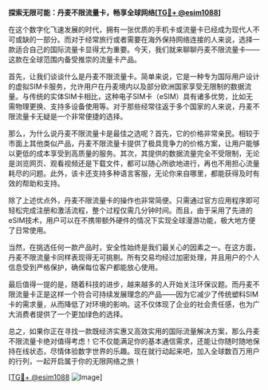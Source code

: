 **探索无限可能：丹麦不限流量卡，畅享全球网络[[TG💪+ @esim1088](https://t.me/s/esim1088)]**

在这个数字化飞速发展的时代，拥有一张优质的手机卡或流量卡已经成为现代人不可或缺的一部分。而对于经常旅行或者需要在海外保持网络连接的人来说，选择一款适合自己的国际流量卡显得尤为重要。今天，我们就来聊聊丹麦不限流量卡——这款在全球范围内备受推崇的流量卡产品。

首先，让我们谈谈什么是丹麦不限流量卡。简单来说，它是一种专为国际用户设计的虚拟SIM卡服务，允许用户在丹麦境内以及部分欧洲国家享受无限制的数据流量。与传统的实体SIM卡相比，这种电子SIM卡（eSIM）具有诸多优势，比如无需物理更换、支持多设备使用等。对于那些经常往返于多个国家的人来说，丹麦不限流量卡无疑是一个非常便捷的选择。

那么，为什么说丹麦不限流量卡是最佳之选呢？首先，它的价格非常亲民。相较于市面上其他类似产品，丹麦不限流量卡提供了极具竞争力的价格方案，让用户能够以更低的成本享受到高质量的服务。其次，其提供的数据流量完全不受限制，无论是浏览网页、观看视频还是下载文件，都可以随心所欲地进行，再也不用担心流量耗尽的问题。此外，该卡还支持多种语言客服，无论你来自哪里，都能获得及时有效的帮助和支持。

除了上述优点外，丹麦不限流量卡的操作也非常简便。只需通过官方应用程序即可轻松完成注册和激活流程，整个过程仅需几分钟时间。而且，由于采用了先进的eSIM技术，用户可以在不携带额外硬件的情况下实现全球漫游功能，极大地方便了日常使用。

当然，在挑选任何一款产品时，安全性始终是我们最关心的因素之一。在这方面，丹麦不限流量卡同样表现得无可挑剔。所有交易均经过加密处理，并且用户的个人信息受到严格保护，确保每位客户都能放心使用。

最后值得一提的是，随着科技的进步，越来越多的人开始关注环保议题。而丹麦不限流量卡正是这样一个符合可持续发展理念的产品——因为它减少了传统塑料SIM卡的需求量，从而降低了对环境的影响。这不仅体现了企业的社会责任感，也为广大消费者提供了一个更加绿色的选择。

总之，如果你正在寻找一款既经济实惠又高效实用的国际流量解决方案，那么丹麦不限流量卡绝对值得考虑！它不仅能满足你的基本通信需求，还能让你随时随地保持在线状态，尽情体验数字世界的乐趣。现在就行动起来吧，加入全球数百万用户的行列，一起开启属于你的无限网络之旅！

[[TG💪+ @esim1088](https://t.me/s/esim1088) ![Image](https://i.postimg.cc/4NQfJmqS/Snipaste-2025-05-13-00-14-12.png)]